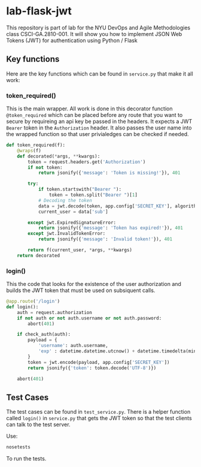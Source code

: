 # lab-flask-jwt
This repository is part of lab for the NYU DevOps and Agile Methodologies class CSCI-GA.2810-001. It will show you how to implement JSON Web Tokens (JWT) for authentication using Python / Flask

## Key functions

Here are the key functions which can be found in `service.py` that make it all work:

### token_required()

This is the main wrapper. All work is done in this decorator function `@token_required` which can be placed before any route that you want to secure by requireing an api key be passed in the headers. It expects a JWT `Bearer` token in the `Authorization` header. It also passes the user name into the wrapped function so that user privialedges can be checked if needed.

```Python
def token_required(f):
    @wraps(f)
    def decorated(*args, **kwargs):
        token = request.headers.get('Authorization')
        if not token:
            return jsonify({'message': 'Token is missing!'}), 401

        try:
            if token.startswith("Bearer "):
                token = token.split("Bearer ")[1]
            # Decoding the token
            data = jwt.decode(token, app.config['SECRET_KEY'], algorithms=["HS256"])
            current_user = data['sub']

        except jwt.ExpiredSignatureError:
            return jsonify({'message': 'Token has expired!'}), 401
        except jwt.InvalidTokenError:
            return jsonify({'message': 'Invalid token!'}), 401

        return f(current_user, *args, **kwargs)
    return decorated
```

### login()

This the code that looks for the existence of the user authorization and builds the JWT token that must be used on subsiquent calls.

```Python
@app.route('/login')
def login():
    auth = request.authorization
    if not auth or not auth.username or not auth.password:
        abort(401)

    if check_auth(auth):
        payload = {
            'username': auth.username,
            'exp' : datetime.datetime.utcnow() + datetime.timedelta(minutes=30)
        }
        token = jwt.encode(payload, app.config['SECRET_KEY'])
        return jsonify({'token': token.decode('UTF-8')})

    abort(401)
```

## Test Cases

The test cases can be found in `test_service.py`. There is a helper function called `login()` in `service.py` that gets the JWT token so that the test clients can talk to the test server.

Use:

```sh
nosetests
```

To run the tests.
